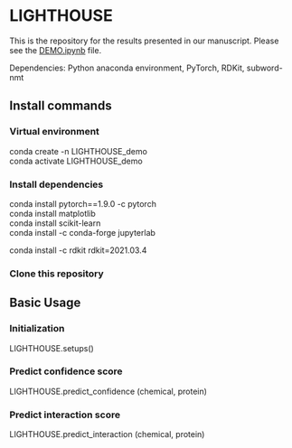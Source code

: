 # LIGHTHOUSE
This is the repository for the results presented in our manuscript. Please see the <a href='https://github.com/Shimizu-group/LIGHTHOUSE/blob/main/DEMO.ipynb'>DEMO.ipynb</a> file.

Dependencies:
Python anaconda environment, PyTorch, RDKit, subword-nmt

## Install commands
### Virtual environment
conda create -n LIGHTHOUSE_demo<br>
conda activate LIGHTHOUSE_demo
### Install dependencies
conda install pytorch==1.9.0 -c pytorch<br>
conda install matplotlib<br>
conda install scikit-learn<br>
conda install -c conda-forge jupyterlab

conda install -c rdkit rdkit=2021.03.4
### Clone this repository

## Basic Usage
### Initialization
LIGHTHOUSE.setups()
### Predict confidence score
LIGHTHOUSE.predict_confidence (chemical, protein)
### Predict interaction score
LIGHTHOUSE.predict_interaction (chemical, protein)

